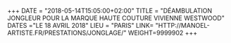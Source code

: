 +++
DATE = "2018-05-14T15:05:00+02:00"
TITLE = "DÉAMBULATION JONGLEUR POUR LA MARQUE HAUTE COUTURE VIVIENNE WESTWOOD"
DATES ="LE 18 AVRIL 2018"
LIEU = "PARIS"
LINK= "HTTP://MANOEL-ARTISTE.FR/PRESTATIONS/JONGLAGE/"
WEIGHT=9999902
+++